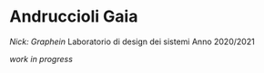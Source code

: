 # Andruccioli Gaia
*Nick: Graphein*
Laboratorio di design dei sistemi
Anno 2020/2021

*work in progress*
